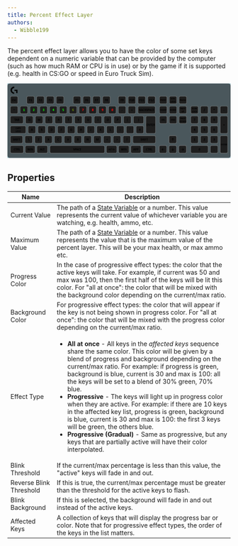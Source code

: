 ```yaml
---
title: Percent Effect Layer
authors:
  - Wibble199
---
```


The percent effect layer allows you to have the color of some set keys dependent on a numeric variable that can be provided by the computer (such as how much RAM or CPU is in use) or by the game if it is supported (e.g. health in CS:GO or speed in Euro Truck Sim).

![A percent layer with current value set to the current time's milliseconds](img/docs/layer-percent-effect.gif)

## Properties

<table>
  <thead>
    <tr>
      <th>Name</th>
      <th>Description</th>
    </tr>
  </thead>
  <tbody>
    <tr>
      <td>Current Value</td>
      <td>The path of a <a href="../advanced-topics/state-variables">State Variable</a> or a number. This value represents the current value of whichever variable you are watching, e.g. health, ammo, etc.</td>
    </tr>
    <tr>
      <td>Maximum Value</td>
      <td>The path of a <a href="../advanced-topics/state-variables">State Variable</a> or a number. This value represents the value that is the maximum value of the percent layer. This will be your max health, or max ammo etc.</td>
    </tr>
    <tr>
      <td>Progress Color</td>
      <td>In the case of progressive effect types: the color that the active keys will take. For example, if current was 50 and max was 100, then the first half of the keys will be lit this color. For "all at once": the color that will be mixed with the background color depending on the current/max ratio.</td>
    </tr>
    <tr>
      <td>Background Color</td>
      <td>For progressive effect types: the color that will appear if the key is not being shown in progress color. For "all at once": the color that will be mixed with the progress color depending on the current/max ratio.</td>
    </tr>
    <tr>
      <td>Effect Type</td>
      <td><ul>
        <li><strong>All at once</strong> - All keys in the <em>affected keys</em> sequence share the same color. This color will be given by a blend of progress and background depending on the current/max ratio. For example: if progress is green, background is blue, current is 30 and max is 100: all the keys will be set to a blend of 30% green, 70% blue.</li>
        <li><strong>Progressive</strong> - The keys will light up in progress color when they are active. For example: if there are 10 keys in the affected key list, progress is green, background is blue, current is 30 and max is 100: the first 3 keys will be green, the others blue. </li>
        <li><strong>Progressive (Gradual)</strong> - Same as progressive, but any keys that are partially active will have their color interpolated.</li>
      </ul></td>
    </tr>
    <tr>
      <td>Blink Threshold</td>
      <td>If the current/max percentage is less than this value, the "active" keys will fade in and out.</td>
    </tr>
    <tr>
      <td>Reverse Blink Threshold</td>
      <td>If this is true, the current/max percentage must be greater than the threshold for the active keys to flash.</td>
    </tr>
    <tr>
      <td>Blink Background</td>
      <td>If this is selected, the background will fade in and out instead of the active keys.</td>
    </tr>
    <tr>
      <td>Affected Keys</td>
      <td>A collection of keys that will display the progress bar or color. Note that for progressive effect types, the order of the keys in the list matters.</td>
    </tr>
  </tbody>
</table>
